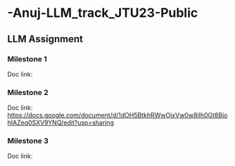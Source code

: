 # -Anuj-LLM_track_JTU23-Public
## LLM Assignment

### Milestone 1 
Doc link:

### Milestone 2
Doc link: https://docs.google.com/document/d/1dOH5BtkhRWwOjxVw0w8iIh0Gt8BiohIAZeq0SXV9YNQ/edit?usp=sharing

### Milestone 3
Doc link: 
